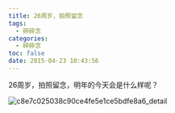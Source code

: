 ```yaml
---
title: 26周岁，拍照留念
tags:
  - 碎碎念
categories:
  - 碎碎念
toc: false
date: 2015-04-23 10:43:56
---
```


26周岁，拍照留念，明年的今天会是什么样呢？

![c8e7c025038c90ce4fe5e1ce5bdfe8a6_detail](http://qiniu.mnclub.club/c8e7c025038c90ce4fe5e1ce5bdfe8a6!detail)